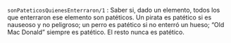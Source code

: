 `sonPateticosQuienesEnterraron/1` : Saber si, dado un elemento, todos los que enterraron ese elemento son patéticos. Un pirata es patético si es nauseoso y no peligroso; un perro es patético si no enterró un hueso; “Old Mac Donald” siempre es patético. El resto nunca es patético.